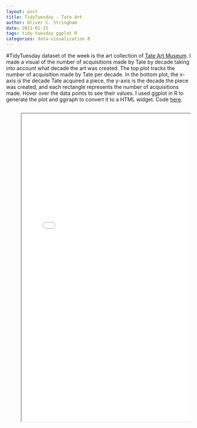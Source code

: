 ```yaml
---
layout: post
title: TidyTuesday - Tate Art
author: Oliver C. Stringham
date: 2021-01-15
tags: tidy-tuesday ggplot R
categories: data-visualization R
---
```


#TidyTuesday dataset of the week is the art collection of [Tate Art Museum](https://github.com/tategallery/collection). I made a visual of the number of acquisitions made by Tate by decade taking into account what decade the art was created. The top plot tracks the number of acquisition made by Tate per decade. In the bottom plot, the x-axis is the decade Tate acquired a piece, the y-axis is the decade the piece was created, and each rectangle represents the number of acquisitions made. Hover over the data points to see their values. I used ggplot in R to generate the plot and ggiraph to convert it to a HTML widget. Code [here](https://github.com/ocstringham/tidy_tuesday/blob/main/scripts/2021-01-12-art.R).

<div class="container">    
    <div class="columns is-centered is-mobile">
    <div class="column"> 
        <figure class="image is-5by4">
            <iframe class='has-ratio' width="715" height="837" src="assets/html-widgets/art.html"> </iframe>
        </figure>
    </div>
    </div>
</div>